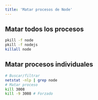 ```yaml
---
title: 'Matar procesos de Node'
---
```


## Matar todos los procesos

```sh
pkill -f node
pkill -f nodejs
killall node
```

## Matar procesos individuales

```sh
# Buscar/filtrar
netstat -nlp | grep node
# Matar proceso
kill 3008
kill -9 3008 # Forzado
```